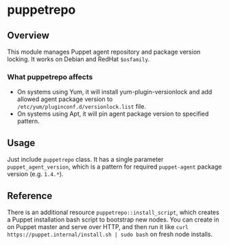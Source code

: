 # puppetrepo

## Overview

This module manages Puppet agent repository and package version locking.
It works on Debian and RedHat `$osfamily`.

### What puppetrepo affects

* On systems using Yum, it will install yum-plugin-versionlock and add allowed agent
  package version to `/etc/yum/pluginconf.d/versionlock.list` file.
* On systems using Apt, it will pin agent package version to specified pattern.

## Usage

Just include `puppetrepo` class. It has a single parameter `puppet_agent_version`,
which is a pattern for required `puppet-agent` package version (e.g. `1.4.*`).

## Reference

There is an additional resource `puppetrepo::install_script`, which creates a Puppet
installation bash script to bootstrap new nodes. You can create in on Puppet master and
serve over HTTP, and then run it like `curl https://puppet.internal/install.sh | sudo bash`
on fresh node installs.
